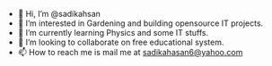 - 👋 Hi, I’m @sadikahsan
- 👀 I’m interested in Gardening and building opensource IT projects.
- 🌱 I’m currently learning Physics and some IT stuffs.
- 💞️ I’m looking to collaborate on free educational system.
- 📫 How to reach me is mail me at sadikahasan6@yahoo.com

<!---
sadikahsan/sadikahsan is a ✨ special ✨ repository because its `README.md` (this file) appears on your GitHub profile.
You can click the Preview link to take a look at your changes.
--->

